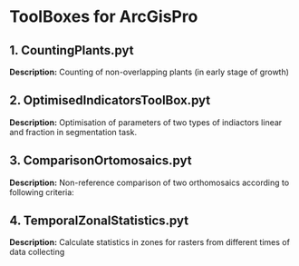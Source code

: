 # ToolBoxes for ArcGisPro

## 1. CountingPlants.pyt
**Description:** Counting of non-overlapping plants (in early stage of growth)

## 2. OptimisedIndicatorsToolBox.pyt
**Description:** Optimisation of parameters of two types of indiactors linear and fraction in segmentation task.

## 3. ComparisonOrtomosaics.pyt
**Description:** Non-reference comparison of two orthomosaics according to following criteria:

## 4. TemporalZonalStatistics.pyt
**Description:** Calculate statistics in zones for rasters from different times of data collecting


